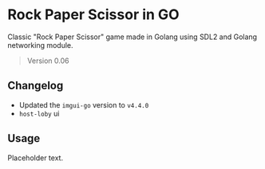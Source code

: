 # Rock Paper Scissor in GO

Classic "Rock Paper Scissor" game made in Golang using SDL2 and
Golang networking module. 

> Version 0.06

## Changelog

- Updated the `imgui-go` version to `v4.4.0`
- `host-loby` ui 

## Usage

Placeholder text.